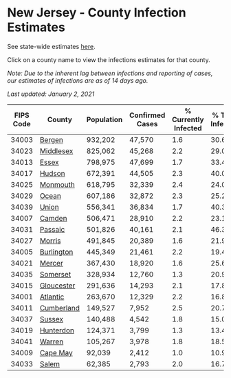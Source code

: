 # New Jersey - County Infection Estimates

See state-wide estimates [here](/infections/us-nj).

Click on a county name to view the infections estimates for that county.

*Note: Due to the inherent lag between infections and reporting of cases, our estimates of infections are as of 14 days ago.*

*Last updated: January 2, 2021*

|   FIPS Code |                   County |   Population |   Confirmed Cases |   % Currently Infected |   % Total Infected |
|-------------|--------------------------|--------------|-------------------|------------------------|--------------------|
|       34003 |         [Bergen](bergen) |      932,202 |            47,570 |                    1.6 |               30.6 |
|       34023 |   [Middlesex](middlesex) |      825,062 |            45,268 |                    2.2 |               29.0 |
|       34013 |           [Essex](essex) |      798,975 |            47,699 |                    1.7 |               33.4 |
|       34017 |         [Hudson](hudson) |      672,391 |            44,505 |                    2.3 |               40.0 |
|       34025 |     [Monmouth](monmouth) |      618,795 |            32,339 |                    2.4 |               24.0 |
|       34029 |           [Ocean](ocean) |      607,186 |            32,872 |                    2.3 |               25.2 |
|       34039 |           [Union](union) |      556,341 |            36,834 |                    1.7 |               40.3 |
|       34007 |         [Camden](camden) |      506,471 |            28,910 |                    2.2 |               23.1 |
|       34031 |       [Passaic](passaic) |      501,826 |            40,161 |                    2.1 |               46.3 |
|       34027 |         [Morris](morris) |      491,845 |            20,389 |                    1.6 |               21.9 |
|       34005 | [Burlington](burlington) |      445,349 |            21,461 |                    2.2 |               19.4 |
|       34021 |         [Mercer](mercer) |      367,430 |            18,920 |                    1.6 |               25.6 |
|       34035 |     [Somerset](somerset) |      328,934 |            12,760 |                    1.3 |               20.9 |
|       34015 | [Gloucester](gloucester) |      291,636 |            14,293 |                    2.1 |               17.8 |
|       34001 |     [Atlantic](atlantic) |      263,670 |            12,329 |                    2.2 |               16.8 |
|       34011 | [Cumberland](cumberland) |      149,527 |             7,952 |                    2.5 |               20.7 |
|       34037 |         [Sussex](sussex) |      140,488 |             4,542 |                    1.8 |               15.0 |
|       34019 |   [Hunterdon](hunterdon) |      124,371 |             3,799 |                    1.3 |               13.4 |
|       34041 |         [Warren](warren) |      105,267 |             3,978 |                    1.8 |               18.5 |
|       34009 |     [Cape May](cape-may) |       92,039 |             2,412 |                    1.0 |               10.9 |
|       34033 |           [Salem](salem) |       62,385 |             2,793 |                    2.0 |               16.7 |